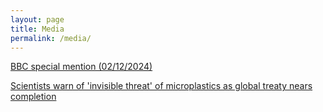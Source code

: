 ```yaml
---
layout: page
title: Media
permalink: /media/
---
```


[BBC special mention (02/12/2024)](https://www.bbc.co.uk/newsround/articles/czr3gkdryg7o)

[Scientists warn of 'invisible threat' of microplastics as global treaty nears completion](https://phys.org/news/2024-11-scientists-invisible-threat-microplastics-global.html)
